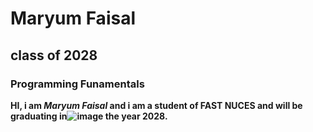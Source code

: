 # Maryum Faisal
## class of 2028
### Programming Funamentals
**HI, i am _Maryum Faisal_ and i am a student of FAST NUCES and will be graduating in![image](https://github.com/user-attachments/assets/09bbc48f-ae66-4004-a2c3-51113d72e01b)
 the year 2028.** 
